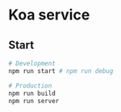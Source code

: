 # Koa service

## Start

```sh
# Development
npm run start # npm run debug

# Production
npm run build
npm run server
```

